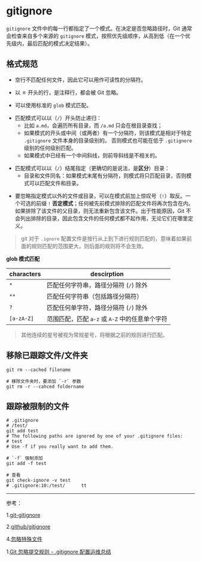 # gitignore

`gitignore` 文件中的每一行都指定了一个模式。在决定是否忽略路径时，Git 通常会检查来自多个来源的 `gitignore` 模式，按照优先级顺序，从高到低（在一个优先级内，最后匹配的模式决定结果）。

## 格式规范

- 空行不匹配任何文件，因此它可以用作可读性的分隔符。
+ 以 `＃` 开头的行，是注释行，都会被 Git 忽略。
- 可以使用标准的 `glob` 模式匹配。
+ 匹配模式可以以（`/`）开头防止递归：
  - 比如 `a.md`，会遍历所有目录，而 `/a.md` 只会在根目录查找；
  + 如果模式的开头或中间（或两者）有一个分隔符，则该模式是相对于特定 `.gitignore` 文件本身的目录级别的。 否则模式也可能在低于 `.gitignore` 级别的任何级别匹配。
  - 如果模式中已经有一个中间斜线，则前导斜线是不相关的。
- 匹配模式可以以（`/`）结尾指定（更确切的是说法，是**区分**）目录：
  - 目录和文件同名：如果模式末尾有分隔符，则模式将只匹配目录，否则模式可以匹配文件和目录。
+ 要忽略指定模式以外的文件或目录，可以在模式前加上惊叹号（`!`）取反。一个可选的前缀 `!`  **否定模式**；任何被先前模式排除的匹配文件将再次包含在内。如果排除了该文件的父目录，则无法重新包含该文件。出于性能原因，Git 不会列出排除的目录，因此包含文件的任何模式都不起作用，无论它们在哪里定义。

> git 对于 `.ignore` 配置文件是按行从上到下进行规则匹配的，意味着如果前面的规则匹配的范围更大，则后面的规则将不会生效。

**glob 模式匹配**

| characters | descirption                                    |
| ---------- | ---------------------------------------------- |
| `*`        | 匹配任何字符串，路径分隔符 (`/`) 除外          |
| `**`       | 匹配任何字符串（包括路径分隔符）               |
| `?`        | 匹配任何单字符，路径分隔符 (`/`) 除外          |
| `[a-zA-Z]` | 范围匹配，匹配 `a-z` 或 `A-Z` 中的任意单个字符 |

> 其他连续的星号被视为常规星号，将根据之前的规则进行匹配。

## 移除已跟踪文件/文件夹

```shell
git rm --cached filename

# 移除文件夹时，要添加 `-r` 参数
git rm -r --cahced foldername
```

## 跟踪被限制的文件

```shell
# .gitignore
# /test/
git add test
# The following paths are ignored by one of your .gitignore files:
# test
# Use -f if you really want to add them.

# `-f` 强制添加
git add -f test

# 查看
git check-ignore -v test
# .gitignore:10:/test/      tt
```

---

参考：

1.[git-gitignore](https://git-scm.com/docs/gitignore/en)

2.[github/gitignore](https://github.com/github/gitignore)

4.[忽略特殊文件](https://www.liaoxuefeng.com/wiki/896043488029600/900004590234208)

1.[Git 忽略提交规则 - .gitignore 配置运维总结](https://www.cnblogs.com/kevingrace/p/5690241.html)
